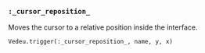 ### `:_cursor_reposition_`

Moves the cursor to a relative position inside the interface.

    Vedeu.trigger(:_cursor_reposition_, name, y, x)
